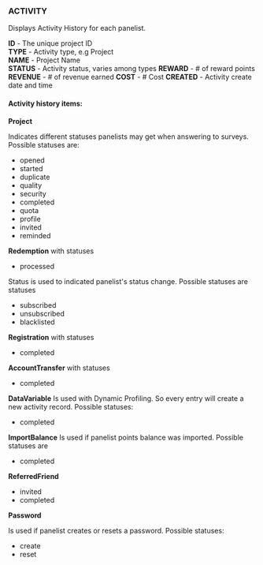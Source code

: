 ### ACTIVITY

Displays Activity History for each panelist.

**ID** - The unique project ID  
**TYPE** - Activity type, e.g Project  
**NAME** - Project Name  
**STATUS** - Activity status, varies among types 
**REWARD** - # of reward points  
**REVENUE** - # of revenue earned
**COST** - # Cost
**CREATED** - Activity create date and time

#### Activity history items:

**Project**

Indicates different statuses panelists may get when answering to surveys. Possible statuses are:

- opened
- started
- duplicate
- quality
- security
- completed
- quota
- profile
- invited
- reminded

**Redemption** with statuses

- processed

Status is used to indicated panelist's status change. Possible statuses are statuses

- subscribed
- unsubscribed
- blacklisted
 
**Registration** with statuses

- completed

**AccountTransfer** with statuses

- completed

**DataVariable** 
Is used with Dynamic Profiling. So every entry will create a new activity record. Possible statuses:

- completed

**ImportBalance**
Is used if panelist points balance was imported. Possible statuses are

- completed

**ReferredFriend**

- invited
- completed

**Password**

Is used if panelist creates or resets a password. Possible statuses:

- create
- reset

